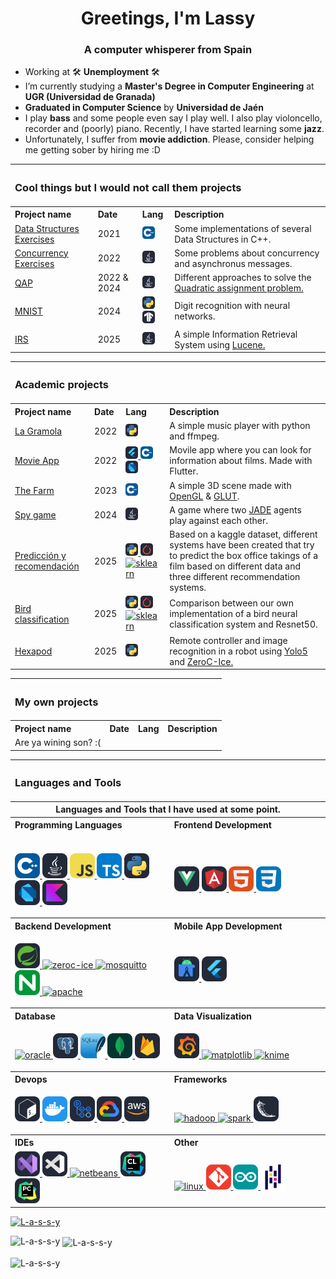 <h1 align="center">Greetings, I'm Lassy</h1>
<h3 align="center">A computer whisperer from Spain</h3>

<ul>
  <li>Working at 🛠 <b>Unemployment</b> 🛠
  </li>
  <li>I’m currently studying a <b>Master's Degree in Computer Engineering</b> at <b>UGR (Universidad de Granada)</b>
  </li>
  <li><b>Graduated in Computer Science</b> by <b>Universidad de Jaén</b>
  </li>
  <li> I play <b>bass</b> and some people even say I play well. I also play violoncello, recorder and (poorly) piano. Recently, I have started learning some <b>jazz</b>.
  </li>
  <li> Unfortunately, I suffer from <b>movie addiction</b>. Please, consider helping me getting sober by hiring me :D
  </li>
</ul>

<table>
  <tr>
    <th colspan="4"><h3 align="left">Cool things but I would not call them projects</h3></th>
  </tr>
  <tr>
    <th align=left>Project name</th>
    <th align=left>Date</th>
    <th align=left>Lang</th>
    <th align=left>Description</th>
  </tr>
  <tr>
    <td>
      <a href="https://github.com/L-a-s-s-y/EEDD">Data Structures Exercises</a>
    </td>
    <td>2021</td>
    <td><a href="https://www.cprogramming.com/" target="_blank" rel="noreferrer"> <img
            src="https://github.com/tandpfun/skill-icons/raw/main/icons/CPP.svg" alt="c" width="20"
            height="20" /> </a></td>
    <td>Some implementations of several Data Structures in C++.</td>
  </tr>
    <td>
      <a href="https://github.com/L-a-s-s-y/Concurrentes">Concurrency Exercises</a>
    </td>
    <td>2022</td>
    <td><a href="https://www.java.com" target="_blank" rel="noreferrer"> <img
            src="https://github.com/tandpfun/skill-icons/raw/main/icons/Java-Dark.svg" alt="java"
            width="20" height="20" /> </a></td>
    <td>Some problems about concurrency and asynchronus messages.</td>
  </tr>
    </tr>
    <td>
      <a href="https://github.com/L-a-s-s-y/QAP">QAP</a>
    </td>
    <td>2022 & 2024</td>
    <td><a href="https://www.java.com" target="_blank" rel="noreferrer"> <img
            src="https://github.com/tandpfun/skill-icons/raw/main/icons/Java-Dark.svg" alt="java"
            width="20" height="20" /> </a></td>
    <td>Different approaches to solve the <a href="https://en.wikipedia.org/wiki/Quadratic_assignment_problem"> Quadratic assignment problem.</td>
  </tr>
    </tr>
    </tr>
    <td>
      <a href="https://github.com/L-a-s-s-y IC-Practica-Redes-Neuronales">MNIST</a>
    </td>
    <td>2024</td>
    <td><a href="https://www.python.org/" target="_blank" rel="noreferrer"> <img
            src="https://github.com/tandpfun/skill-icons/raw/main/icons/Python-Dark.svg" alt="python"
            width="20" height="20" /> </a> <a href="https://www.tensorflow.org/" target="_blank" rel="noreferrer"> <img
            src="https://github.com/tandpfun/skill-icons/raw/main/icons/TensorFlow-Dark.svg" alt="tensorflow" width="20" height="20" /> </a></td>
    <td>Digit recognition with neural networks.</td>
  </tr>
    </tr>
    </tr>
    <td>
      <a href="https://github.com/L-a-s-s-y/GIW-Practica-3">IRS</a>
    </td>
    <td>2025</td>
    <td><a href="https://www.java.com" target="_blank" rel="noreferrer"> <img
            src="https://github.com/tandpfun/skill-icons/raw/main/icons/Java-Dark.svg" alt="java"
            width="20" height="20" /> </a></td>
    <td>A simple Information Retrieval System using <a href="https://lucene.apache.org/"> Lucene.</td>
  </table>
  
<table>
  <tr>
    <th colspan="4"><h3 align="left">Academic projects</h3></th>
  </tr>
  <tr>
    <th align=left>Project name</th>
    <th align=left>Date</th>
    <th align=left>Lang</th>
    <th align=left>Description</th>
  </tr>
  <tr>
    <td>
      <a href="https://github.com/L-a-s-s-y/La-Gramola">La Gramola</a>
    </td>
    <td>2022</td>
    <td><a href="https://www.python.org/" target="_blank" rel="noreferrer"> <img
            src="https://github.com/tandpfun/skill-icons/raw/main/icons/Python-Dark.svg" alt="python"
            width="20" height="20" /> </a></td>
    <td>A simple music player with python and ffmpeg.</td>
  </tr>
  <tr>
    <td>
      <a href="https://github.com/L-a-s-s-y/A-movie-app">Movie App</a>
    </td>
    <td>2022</td>
    <td><a href="https://flutter.dev/" target="_blank" rel="noreferrer"> <img
            src="https://github.com/tandpfun/skill-icons/raw/main/icons/Flutter-Dark.svg" alt="flutter"
            width="20" height="20" /> </a> <a href="https://www.cprogramming.com/" target="_blank" rel="noreferrer"> <img
            src="https://github.com/tandpfun/skill-icons/raw/main/icons/CPP.svg" alt="bash" width="20" height="20" /> </a><a href="https://dart.dev/" target="_blank" rel="noreferrer"> <img
            src="https://github.com/tandpfun/skill-icons/raw/main/icons/Dart-Dark.svg" alt="dart"
            width="20" height="20" /></td>
    <td>Movile app where you can look for information about films. Made with Flutter.</td>
  </tr>
  <tr>
    <td>
      <a href="https://github.com/L-a-s-s-y/The-Farm">The Farm</a>
    </td>
    <td>2023</td>
    <td><a href="https://www.cprogramming.com/" target="_blank" rel="noreferrer"> <img
            src="https://github.com/tandpfun/skill-icons/raw/main/icons/CPP.svg"
            alt="c++" width="20" height="20" /> </a></td>
    <td>A simple 3D scene made with <a href="https://www.opengl.org/">OpenGL</a> & <a href="https://www.opengl.org/resources/libraries/glut/"> GLUT</a>.</td>
  </tr>
  <tr>
    <td>
      <a href="https://github.com/L-a-s-s-y/Juego-de-los-espias">Spy game</a>
    </td>
    <td>2024</td>
    <td><a href="https://www.java.com" target="_blank" rel="noreferrer"> <img
            src="https://github.com/tandpfun/skill-icons/raw/main/icons/Java-Dark.svg"
            alt="java" width="20" height="20" /> </a></td>
    <td>A game where two <a href="https://jade.tilab.com/"> JADE</a>  agents play against each other. </td>
  </tr>
  <tr>
    <td>
      <a href="https://github.com/L-a-s-s-y/Prediccion-recomendacion">Predicción y recomendación</a>
    </td>
    <td>2025</td>
    <td><a href="https://www.python.org/" target="_blank" rel="noreferrer"> <img
            src="https://github.com/tandpfun/skill-icons/raw/main/icons/Python-Dark.svg"
            alt="python" width="20" height="20" /> </a></a><a href="https://pytorch.org/" target="_blank" rel="noreferrer"> <img
            src="https://github.com/tandpfun/skill-icons/raw/main/icons/PyTorch-Dark.svg"
            alt="pytorch" width="20" height="20" /> </a><a href="https://scikit-learn.org/stable/index.html" target="_blank" rel="noreferrer"> <img
            src="https://github.com/tandpfun/skill-icons/raw/main/icons/ScikitLearn-Dark.svg" alt="sklearn" width="20" height="20" /> </a></td>
    <td> Based on a kaggle dataset, different systems have been created that try to predict the box office takings of a film based on different data and three different recommendation systems.</td>
  </tr>
  <tr>
    <td><a href="https://github.com/L-a-s-s-y/Pajaro-clasificacion">Bird classification</a></td>
    <td>2025</td>
    <td><a href="https://www.python.org/" target="_blank" rel="noreferrer"><img
            src="https://github.com/tandpfun/skill-icons/raw/main/icons/Python-Dark.svg"
            alt="python" width="20" height="20" /> </a></a><a href="https://pytorch.org/" target="_blank" rel="noreferrer"> <img
            src="https://github.com/tandpfun/skill-icons/raw/main/icons/PyTorch-Dark.svg"
            alt="pytorch" width="20" height="20" /> </a><a href="https://scikit-learn.org/stable/index.html" target="_blank" rel="noreferrer"> <img
            src="https://github.com/tandpfun/skill-icons/raw/main/icons/ScikitLearn-Dark.svg" alt="sklearn" width="20" height="20" /> </a></td>
    <td>Comparison between our own implementation of a bird neural classification system and Resnet50.</td>
    </tr>
    <tr>
    <td><a href="https://github.com/L-a-s-s-y/Hexapodo-ZeroC-Ice">Hexapod</a></td>
    <td>2025</td>
    <td><a href="https://www.python.org/" target="_blank" rel="noreferrer"> <img
          src="https://github.com/tandpfun/skill-icons/raw/main/icons/Python-Dark.svg" alt="rust" width="20"
          height="20" /> </a>
    <td>Remote controller and image recognition in a robot using <a href="https://pypi.org/project/yolov5/"> Yolo5</a> and <a href="https://zeroc.com/ice"> ZeroC-Ice.</td>
  </tr>
  </table>

<table>
  <tr>
    <th colspan="4"> <h3 align="left">My own projects</h3></th>
  </tr>
  <tr>
    <th align=left>Project name</th>
    <th align=left>Date</th>
    <th align=left>Lang</th>
    <th align=left>Description</th>
  </tr>
  <tr>
  <td>
      Are ya wining son? :(
  <!--</td>
    <td>
      <a href="https://github.com/L-a-s-s-y/La-Gramola">La Gramola</a>
    </td>
    <td>2022</td>
    <td>
      <a href="https://www.python.org/" target="_blank" rel="noreferrer"> <img
            src="https://github.com/tandpfun/skill-icons/raw/main/icons/Python-Dark.svg" alt="python"
            width="20" height="20" /> </a>
    </td>
    <td>A simple music player with python and ffmpeg.</td>-->
  </tr>   
</table>

<table>
  <tr>
    <th colspan="2"><h3 align="left">Languages and Tools</h3></th>
  </tr>
    <tr>
    <th colspan="2">Languages and Tools that I have used at some point.</th>
  </tr>
  <tr>
    <th align=left>Programming Languages<img width="441" height="1">
    </th>
    <th align=left>Frontend Development<img width="441" height="1">
    </th>
  </tr>
  <tr>
    <td align=left>
      <p align="left">
        <a href="https://www.cprogramming.com/" target="_blank" rel="noreferrer"> <img
            src="https://github.com/tandpfun/skill-icons/raw/main/icons/CPP.svg" alt="c++" width="40"
            height="40" /> </a>
        <a href="https://www.java.com" target="_blank" rel="noreferrer"> <img
            src="https://github.com/tandpfun/skill-icons/raw/main/icons/Java-Dark.svg" alt="java"
            width="40" height="40" /> </a>
        <a href="https://developer.mozilla.org/en-US/docs/Web/JavaScript" target="_blank" rel="noreferrer"> <img
            src="https://github.com/tandpfun/skill-icons/raw/main/icons/JavaScript.svg"
            alt="javascript" width="40" height="40" /> </a>
        <a href="https://www.typescriptlang.org/" target="_blank" rel="noreferrer"> <img
            src="https://github.com/tandpfun/skill-icons/raw/main/icons/TypeScript.svg"
            alt="typescript" width="40" height="40" /> </a>
        <a href="https://www.python.org" target="_blank" rel="noreferrer"> <img
            src="https://github.com/tandpfun/skill-icons/raw/main/icons/Python-Dark.svg"
            alt="python" width="40" height="40" /> </a>
        <a href="https://dart.dev/" target="_blank" rel="noreferrer"> <img
            src="https://github.com/tandpfun/skill-icons/raw/main/icons/Dart-Dark.svg" alt="dart"
            width="40" height="40" /> </a>
        <a href="https://kotlinlang.org/" target="_blank" rel="noreferrer"> <img
            src="https://github.com/tandpfun/skill-icons/raw/main/icons/Kotlin-Dark.svg" alt="kotlin"
            width="40" height="40" /> </a>
      </p>
    </td>
    <td align=left>
      <p align="left">
        <a href="https://vuejs.org/" target="_blank" rel="noreferrer"> <img
              src="https://github.com/tandpfun/skill-icons/raw/main/icons/VueJS-Dark.svg"
              alt="VueJS" width="40" height="40" /> </a>
        <a href="https://angular.io" target="_blank" rel="noreferrer"> <img
            src="https://github.com/tandpfun/skill-icons/raw/main/icons/Angular-Dark.svg" alt="angular" width="40" height="40" />
          <a href="https://www.w3.org/html/" target="_blank" rel="noreferrer"> <img
              src="https://github.com/tandpfun/skill-icons/raw/main/icons/HTML.svg"
              alt="html5" width="40" height="40" /> </a>
          <a href="https://www.w3schools.com/css/" target="_blank" rel="noreferrer"> <img
              src="https://github.com/tandpfun/skill-icons/raw/main/icons/CSS.svg"
              alt="css3" width="40" height="40" /> </a>
      </p>
    </td>
  </tr>
  <tr>
    <th align=left>Backend Development</th>
    <th align=left>Mobile App Development</th>
  </tr>
  </tr>
  <tr>
    <td align=left>
      <p align="left">
        <a href="https://spring.io/" target="_blank" rel="noreferrer"> <img
            src="https://github.com/tandpfun/skill-icons/raw/main/icons/Spring-Dark.svg" alt="spring" width="40" height="40" />
        <a href="https://zeroc.com/ice" target="_blank" rel="noreferrer"> <img
            src="https://zeroc.com/images/ice-logo.svg" alt="zeroc-ice" width="40" height="40" />
        </a>
        <a href="https://mosquitto.org/" target="_blank" rel="noreferrer"> <img
            src="https://upload.wikimedia.org/wikipedia/commons/e/e0/Mqtt-hor.svg" alt="mosquitto" width="40" height="40" />
        </a>
        <a href="https://www.nginx.com" target="_blank" rel="noreferrer"> <img
            src="https://github.com/tandpfun/skill-icons/raw/main/icons/Nginx.svg" alt="nginx"
            width="40" height="40" /> </a>
        <a href="https://httpd.apache.org/" target="_blank" rel="noreferrer"> <img
            src="https://upload.wikimedia.org/wikipedia/commons/1/10/Apache_HTTP_server_logo_%282019-present%29.svg" alt="apache"
            width="40" height="40" /> </a>
      </p>
    </td>
    <td align=left>
      <p align="left">
        <a href="https://developer.android.com" target="_blank" rel="noreferrer"> <img
            src="https://github.com/tandpfun/skill-icons/raw/main/icons/AndroidStudio-Dark.svg"
            alt="android" width="40" height="40" /> </a>
        <a href="https://flutter.dev/" target="_blank" rel="noreferrer"> <img
            src="https://github.com/tandpfun/skill-icons/raw/main/icons/Flutter-Dark.svg" alt="ionic" width="40"
            height="40" /> </a>
      </p>
    </td>
  </tr>
  </tr>
  <tr>
    <th align=left>Database</th>
    <th align=left>Data Visualization</th>
  </tr>
  </tr>
  <tr>
    <td align=left>
      <p align="left">
        <a href="https://www.oracle.com/es/database/" target="_blank" rel="noreferrer"> <img
            src="https://upload.wikimedia.org/wikipedia/commons/5/50/Oracle_logo.svg"
            alt="oracle" width="40" height="40" /> </a>
        <a href="https://www.postgresql.org" target="_blank" rel="noreferrer"> <img
            src="https://github.com/tandpfun/skill-icons/raw/main/icons/PostgreSQL-Dark.svg"
            alt="postgresql" width="40" height="40" /> </a>
        <a href="https://www.sqlite.org/" target="_blank" rel="noreferrer"> <img
            src="https://github.com/tandpfun/skill-icons/raw/main/icons/SQLite.svg" alt="sqlite" width="40" height="40" /> </a>
        <a href="https://www.mongodb.com/" target="_blank" rel="noreferrer"> <img
            src="https://github.com/tandpfun/skill-icons/raw/main/icons/MongoDB.svg" alt="mongodb" width="40" height="40" /> </a>
        <a href="https://firebase.google.com/" target="_blank" rel="noreferrer"> <img
            src="https://github.com/tandpfun/skill-icons/raw/main/icons/Firebase-Dark.svg" alt="firebase" width="40" height="40" /> </a>
      </p>
    </td>
    <td align=left>
      <p align="left">
        <a href="https://grafana.com" target="_blank" rel="noreferrer"> <img
            src="https://github.com/tandpfun/skill-icons/raw/main/icons/Grafana-Dark.svg" alt="grafana" width="40" height="40" />
        </a>
        <a href="https://matplotlib.org/" target="_blank" rel="noreferrer"> <img
            src="https://upload.wikimedia.org/wikipedia/commons/8/84/Matplotlib_icon.svg" alt="matplotlib" width="40" height="40" />
        </a>
        <a href="https://www.knime.com/" target="_blank" rel="noreferrer"> <img
            src="https://www.knime.com/images/knime-logo.svg" alt="knime" width="40" height="40" />
        </a>
      </p>
    </td>
  </tr>
  </tr>
  <tr>
    <th align=left>Devops</th>
    <th align=left>Frameworks</th>
  </tr>
  <tr>
    <td align=left>
      <p align="left">
        <a href="https://www.gnu.org/software/bash/" target="_blank" rel="noreferrer"> <img
            src="https://github.com/tandpfun/skill-icons/raw/main/icons/Bash-Dark.svg" alt="bash" width="40" height="40" /> </a>
        <a href="https://www.docker.com/" target="_blank" rel="noreferrer"> <img
            src="https://github.com/tandpfun/skill-icons/raw/main/icons/Docker.svg"
            alt="docker" width="40" height="40" /> </a>
        <a href="https://docs.github.com/en/actions" target="_blank" rel="noreferrer"> <img
            src="https://github.com/tandpfun/skill-icons/raw/main/icons/GithubActions-Dark.svg" alt="github-actions" width="40" height="40" />
        </a>
        <a href="https://cloud.google.com" target="_blank" rel="noreferrer"> <img
            src="https://github.com/tandpfun/skill-icons/raw/main/icons/GCP-Dark.svg" alt="gcp" width="40"
            height="40" /> </a>
        <a href="https://aws.amazon.com/es/" target="_blank" rel="noreferrer"> <img
            src="https://github.com/tandpfun/skill-icons/raw/main/icons/AWS-Dark.svg" alt="aws" width="40"
            height="40" /> </a>
      </p>
    </td>
    <td align=left>
      <p align="left">
        <a href="https://hadoop.apache.org/" target="_blank" rel="noreferrer"> <img
            src="https://upload.wikimedia.org/wikipedia/commons/0/0e/Hadoop_logo.svg"
            alt="hadoop" width="40" height="40" /> </a>
        <a href="https://spark.apache.org/" target="_blank" rel="noreferrer"> <img
            src="https://upload.wikimedia.org/wikipedia/commons/f/f3/Apache_Spark_logo.svg"
            alt="spark" width="40" height="40" /> </a>
        <a href="https://flask.palletsprojects.com/en/stable/" target="_blank" rel="noreferrer"> <img
            src="https://github.com/tandpfun/skill-icons/raw/main/icons/Flask-Dark.svg" alt="flask" width="40" height="40" />
        </a>
      </p>
    </td>
  </tr>
  <tr>
    <th align=left>IDEs</th>
    <th align=left>Other</th>
  </tr>
  <tr>
    <td align=left>
        <a href="https://visualstudio.microsoft.com/" target="_blank" rel="noreferrer"> <img
            src="https://github.com/tandpfun/skill-icons/raw/main/icons/VisualStudio-Dark.svg" alt="visualstudio"
            width="40" height="40" /> </a>
        <a href="https://code.visualstudio.com/" target="_blank" rel="noreferrer"> <img
            src="https://github.com/tandpfun/skill-icons/raw/main/icons/VSCode-Dark.svg" alt="vscode"
            width="40" height="40" /> </a>
        <a href="https://netbeans.apache.org/front/main/index.html" target="_blank" rel="noreferrer"> <img
            src="https://upload.wikimedia.org/wikipedia/commons/9/98/Apache_NetBeans_Logo.svg" alt="netbeans"
            width="40" height="40" /> </a>
        <a href="https://www.jetbrains.com/clion/" target="_blank" rel="noreferrer"> <img
            src="https://github.com/tandpfun/skill-icons/raw/main/icons/CLion-Dark.svg" alt="clion"
            width="40" height="40" /> </a>
        <a href="https://www.jetbrains.com/es-es/pycharm/" target="_blank" rel="noreferrer"> <img
            src="https://github.com/tandpfun/skill-icons/raw/main/icons/PyCharm-Dark.svg" alt="pycharm"
            width="40" height="40" /> </a>
    </td>
    <td align=left>
      <p align="left">
        <a href="https://www.wolfram.com/mathematica/" target="_blank" rel="noreferrer"> <img
            src="https://upload.wikimedia.org/wikipedia/commons/2/20/Mathematica_Logo.svg" alt="linux"
            width="40" height="40" /> </a>
        </a> <a href="https://git-scm.com/" target="_blank" rel="noreferrer"> <img
            src="https://github.com/tandpfun/skill-icons/raw/main/icons/Git.svg" alt="git" width="40" height="40" /> </a>
        <a href="https://www.arduino.cc/" target="_blank" rel="noreferrer"> <img
            src="https://github.com/tandpfun/skill-icons/raw/main/icons/Arduino.svg" alt="arduino" width="40" height="40" /> </a>
        <a href="https://pandas.pydata.org/" target="_blank" rel="noreferrer"> <img
          src="https://raw.githubusercontent.com/devicons/devicon/2ae2a900d2f041da66e950e4d48052658d850630/icons/pandas/pandas-original.svg"
          alt="pandas" width="40" height="40" /> </a>
      </p>
    </td>
  </tr>
</table>

<p align="left"> <a href="https://github.com/ryo-ma/github-profile-trophy">
    <img src="https://github-profile-trophy.vercel.app/?username=L-a-s-s-y&margin-w=15&column=6&title=-Issues,-Reviews,-PullRequest"
      alt="L-a-s-s-y" />
  </a> </p>

<p>
  <img align="left"
    src="https://github-readme-stats-one-bice.vercel.app/api/top-langs/?username=L-a-s-s-y&langs_count=10&layout=compact&role=OWNER,ORGANIZATION_MEMBER,COLLABORATOR"
    alt="L-a-s-s-y" />
</p>

<p>&nbsp;<img align="center"
    src="https://github-readme-stats.vercel.app/api?username=L-a-s-s-y&show_icons=true&locale=en"
    alt="L-a-s-s-y" />
</p>

<p>
  <img align="center" src="https://github-readme-streak-stats.herokuapp.com/?user=L-a-s-s-y&show_icons=true&locale=en" alt="L-a-s-s-y" />
</p>
